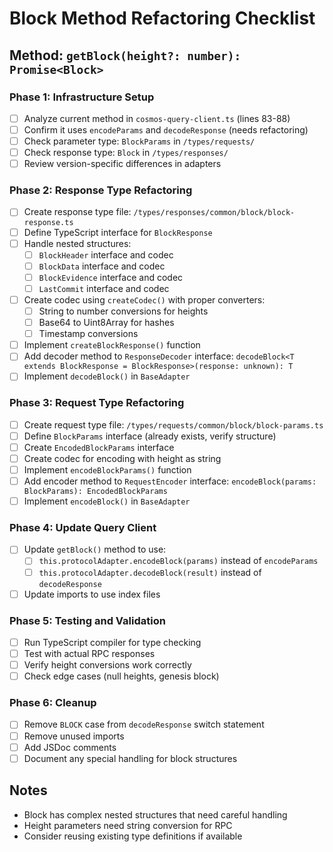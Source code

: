 # Block Method Refactoring Checklist

## Method: `getBlock(height?: number): Promise<Block>`

### Phase 1: Infrastructure Setup
- [ ] Analyze current method in `cosmos-query-client.ts` (lines 83-88)
- [ ] Confirm it uses `encodeParams` and `decodeResponse` (needs refactoring)
- [ ] Check parameter type: `BlockParams` in `/types/requests/`
- [ ] Check response type: `Block` in `/types/responses/`
- [ ] Review version-specific differences in adapters

### Phase 2: Response Type Refactoring
- [ ] Create response type file: `/types/responses/common/block/block-response.ts`
- [ ] Define TypeScript interface for `BlockResponse`
- [ ] Handle nested structures:
  - [ ] `BlockHeader` interface and codec
  - [ ] `BlockData` interface and codec
  - [ ] `BlockEvidence` interface and codec
  - [ ] `LastCommit` interface and codec
- [ ] Create codec using `createCodec()` with proper converters:
  - [ ] String to number conversions for heights
  - [ ] Base64 to Uint8Array for hashes
  - [ ] Timestamp conversions
- [ ] Implement `createBlockResponse()` function
- [ ] Add decoder method to `ResponseDecoder` interface: `decodeBlock<T extends BlockResponse = BlockResponse>(response: unknown): T`
- [ ] Implement `decodeBlock()` in `BaseAdapter`

### Phase 3: Request Type Refactoring
- [ ] Create request type file: `/types/requests/common/block/block-params.ts`
- [ ] Define `BlockParams` interface (already exists, verify structure)
- [ ] Create `EncodedBlockParams` interface
- [ ] Create codec for encoding with height as string
- [ ] Implement `encodeBlockParams()` function
- [ ] Add encoder method to `RequestEncoder` interface: `encodeBlock(params: BlockParams): EncodedBlockParams`
- [ ] Implement `encodeBlock()` in `BaseAdapter`

### Phase 4: Update Query Client
- [ ] Update `getBlock()` method to use:
  - [ ] `this.protocolAdapter.encodeBlock(params)` instead of `encodeParams`
  - [ ] `this.protocolAdapter.decodeBlock(result)` instead of `decodeResponse`
- [ ] Update imports to use index files

### Phase 5: Testing and Validation
- [ ] Run TypeScript compiler for type checking
- [ ] Test with actual RPC responses
- [ ] Verify height conversions work correctly
- [ ] Check edge cases (null heights, genesis block)

### Phase 6: Cleanup
- [ ] Remove `BLOCK` case from `decodeResponse` switch statement
- [ ] Remove unused imports
- [ ] Add JSDoc comments
- [ ] Document any special handling for block structures

## Notes
- Block has complex nested structures that need careful handling
- Height parameters need string conversion for RPC
- Consider reusing existing type definitions if available